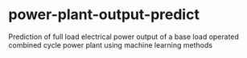 # power-plant-output-predict
Prediction of full load electrical power output of a base load operated combined cycle power plant using machine learning methods
